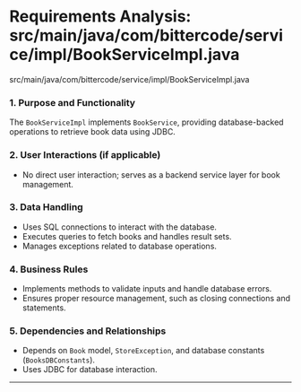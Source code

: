 # Requirements Analysis: src/main/java/com/bittercode/service/impl/BookServiceImpl.java

src/main/java/com/bittercode/service/impl/BookServiceImpl.java
### 1. Purpose and Functionality
The `BookServiceImpl` implements `BookService`, providing database-backed operations to retrieve book data using JDBC.

### 2. User Interactions (if applicable)
- No direct user interaction; serves as a backend service layer for book management.

### 3. Data Handling
- Uses SQL connections to interact with the database.
- Executes queries to fetch books and handles result sets.
- Manages exceptions related to database operations.

### 4. Business Rules
- Implements methods to validate inputs and handle database errors.
- Ensures proper resource management, such as closing connections and statements.

### 5. Dependencies and Relationships
- Depends on `Book` model, `StoreException`, and database constants (`BooksDBConstants`).
- Uses JDBC for database interaction.

---